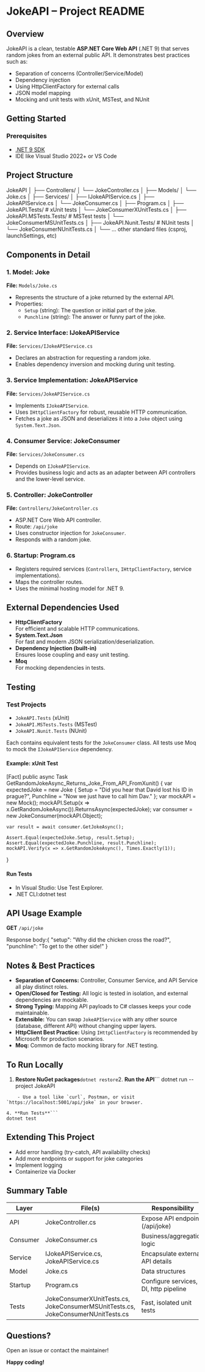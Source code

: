 ﻿# JokeAPI – Project README

## Overview

JokeAPI is a clean, testable **ASP.NET Core Web API** (.NET 9) that serves random jokes from an external public API. It demonstrates best practices such as:

- Separation of concerns (Controller/Service/Model)
- Dependency injection
- Using HttpClientFactory for external calls
- JSON model mapping
- Mocking and unit tests with xUnit, MSTest, and NUnit

## Getting Started

### Prerequisites

- [.NET 9 SDK](https://dotnet.microsoft.com/download/dotnet/9.0)
- IDE like Visual Studio 2022+ or VS Code

## Project Structure
JokeAPI
│
├── Controllers/
│     └── JokeController.cs
│
├── Models/
│     └── Joke.cs
│
├── Services/
│     ├── IJokeAPIService.cs
│     ├── JokeAPIService.cs
│     └── JokeConsumer.cs
│
├── Program.cs
│
├── JokeAPI.Tests/            # xUnit tests
│     └── JokeConsumerXUnitTests.cs
│
├── JokeAPI.MSTests.Tests/    # MSTest tests
│     └── JokeConsumerMSUnitTests.cs
│
├── JokeAPI.Nunit.Tests/      # NUnit tests
│     └── JokeConsumerNUnitTests.cs
│
└── ... other standard files (csproj, launchSettings, etc)
## Components in Detail

### 1. **Model: Joke**

**File:** `Models/Joke.cs`

- Represents the structure of a joke returned by the external API.
- Properties:
  - `Setup` (string): The question or initial part of the joke.
  - `Punchline` (string): The answer or funny part of the joke.

### 2. **Service Interface: IJokeAPIService**

**File:** `Services/IJokeAPIService.cs`

- Declares an abstraction for requesting a random joke.
- Enables dependency inversion and mocking during unit testing.

### 3. **Service Implementation: JokeAPIService**

**File:** `Services/JokeAPIService.cs`

- Implements `IJokeAPIService`.
- Uses `IHttpClientFactory` for robust, reusable HTTP communication.
- Fetches a joke as JSON and deserializes it into a `Joke` object using `System.Text.Json`.

### 4. **Consumer Service: JokeConsumer**

**File:** `Services/JokeConsumer.cs`

- Depends on `IJokeAPIService`.
- Provides business logic and acts as an adapter between API controllers and the lower-level service.

### 5. **Controller: JokeController**

**File:** `Controllers/JokeController.cs`

- ASP.NET Core Web API controller.
- Route: `/api/joke`
- Uses constructor injection for `JokeConsumer`.
- Responds with a random joke.

### 6. **Startup: Program.cs**

- Registers required services (`Controllers`, `IHttpClientFactory`, service implementations).
- Maps the controller routes.
- Uses the minimal hosting model for .NET 9.

## External Dependencies Used

- **HttpClientFactory**  
  For efficient and scalable HTTP communications.
- **System.Text.Json**  
  For fast and modern JSON serialization/deserialization.
- **Dependency Injection (built-in)**  
  Ensures loose coupling and easy unit testing.
- **Moq**  
  For mocking dependencies in tests.

## Testing

### Test Projects

- `JokeAPI.Tests` (xUnit)
- `JokeAPI.MSTests.Tests` (MSTest)
- `JokeAPI.Nunit.Tests` (NUnit)

Each contains equivalent tests for the `JokeConsumer` class. All tests use Moq to mock the `IJokeAPIService` dependency.

#### Example: xUnit Test
[Fact]
public async Task GetRandomJokeAsync_Returns_Joke_From_API_FromXunit()
{
    var expectedJoke = new Joke { Setup = "Did you hear that David lost his ID in prague?", Punchline = "Now we just have to call him Dav." };
    var mockAPI = new Mock<IJokeAPIService>();
    mockAPI.Setup(x => x.GetRandomJokeAsync()).ReturnsAsync(expectedJoke);
    var consumer = new JokeConsumer(mockAPI.Object);

    var result = await consumer.GetJokeAsync();

    Assert.Equal(expectedJoke.Setup, result.Setup);
    Assert.Equal(expectedJoke.Punchline, result.Punchline);
    mockAPI.Verify(x => x.GetRandomJokeAsync(), Times.Exactly(1));
}
#### Run Tests

- In Visual Studio: Use Test Explorer.
- .NET CLI:dotnet test
## API Usage Example

**GET** `/api/joke`

Response body:{
  "setup": "Why did the chicken cross the road?",
  "punchline": "To get to the other side!"
}
## Notes & Best Practices

- **Separation of Concerns:** Controller, Consumer Service, and API Service all play distinct roles.
- **Open/Closed for Testing:** All logic is tested in isolation, and external dependencies are mockable.
- **Strong Typing:** Mapping API payloads to C# classes keeps your code maintainable.
- **Extensible:** You can swap `JokeAPIService` with any other source (database, different API) without changing upper layers.
- **HttpClient Best Practice:** Using `IHttpClientFactory` is recommended by Microsoft for production scenarios.
- **Moq:** Common de facto mocking library for .NET testing.

## To Run Locally

1. **Restore NuGet packages**```
dotnet restore
```2. **Run the API**```
dotnet run --project JokeAPI
```3. **Test the endpoint**
    - Use a tool like `curl`, Postman, or visit `https://localhost:5001/api/joke` in your browser.

4. **Run Tests**```
dotnet test
```
## Extending This Project

- Add error handling (try-catch, API availability checks)
- Add more endpoints or support for joke categories
- Implement logging
- Containerize via Docker

## Summary Table

| Layer         | File(s)                                         | Responsibility                        |
|---------------|-------------------------------------------------|---------------------------------------|
| API           | JokeController.cs                               | Expose API endpoint (/api/joke)       |
| Consumer      | JokeConsumer.cs                                 | Business/aggregation logic            |
| Service       | IJokeAPIService.cs, JokeAPIService.cs           | Encapsulate external API details      |
| Model         | Joke.cs                                         | Data structures                       |
| Startup       | Program.cs                                      | Configure services, DI, http pipeline |
| Tests         | JokeConsumerXUnitTests.cs, JokeConsumerMSUnitTests.cs, JokeConsumerNUnitTests.cs | Fast, isolated unit tests             |

## Questions?

Open an issue or contact the maintainer!

**Happy coding!**